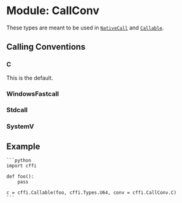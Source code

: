 # Module: CallConv

These types are meant to be used in [`NativeCall`](./objects-nativecall.md) and [`Callable`](./objects-callable.md).

## Calling Conventions

### C
This is the default.

### WindowsFastcall

### Stdcall

### SystemV

## Example

~~~admonish example title=""
```python
import cffi

def foo():
    pass

c = cffi.Callable(foo, cffi.Types.U64, conv = cffi.CallConv.C)
```
~~~
